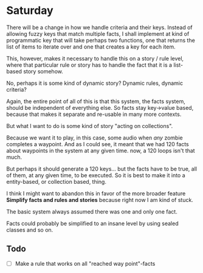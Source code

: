# Saturday
There will be a change in how we handle criteria and their keys. Instead of allowing fuzzy keys that match multiple facts, I shall implement at kind of programmatic key that will take perhaps two functions, one that returns the list of items to iterate over and one that creates a key for each item.

This, however, makes it necessary to handle this on a story / rule level, where that particular rule or story has to handle the fact that it is a list-based story somehow. 

No, perhaps it is some kind of dynamic story? Dynamic rules, dynamic criteria?

Again, the entire point of all of this is that this system, the facts system, should be independent of everything else. So facts stay key->value based, because that makes it separate and re-usable in many more contexts.

But what I want to do is some kind of story "acting on collections". 

Because we want it to play, in this case, some audio when *any* zombie completes a waypoint. And as I could see, it meant that we had 120 facts about waypoints in the system at any given time. now, a 120 loops isn't that much.

But perhaps it should generate a 120 keys... but the facts have to be true, all of them, at any given time, to be executed. So it is best to make it into a entity-based, or collection based, thing.

I think I might want to abandon this in favor of the more broader feature **Simplify facts and rules and stories** because right now I am kind of stuck.

The basic system always assumed there was one and only one fact. 

Facts could probably be simplified to an insane level by using sealed classes and so on.

## Todo
- [ ] Make a rule that works on all "reached way point"-facts

